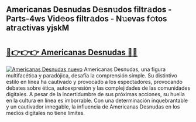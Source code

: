 ## Americanas Desnudas D𝚎sn𝚞dos filtr𝚊dos - Parts-4ws Vid𝚎os filtr𝚊dos - N𝚞evas f𝚘tos atr𝚊ctivas yjskM

# <h2><a href="http://mb3vn6z.tromn.icu/?c=Americanas+Desnudas">🔗👉👉👉 Americanas Desnudas 🔗🔗</a></h2>

[![Americanas Desnudas nuevo](https://i.imgur.com/pEAQMta.gif)](http://mb3vn6z.tromn.icu/?c=Americanas+Desnudas)
Americanas Desnudas, una figura multifacética y paradójica, desafía la comprensión simple. Su distintivo estilo en línea ha cautivado y provocado a los espectadores, provocando debates sobre ética, autoexpresión y las complejidades de las comunidades digitales. A pesar de la incertidumbre de sus próximas acciones, su huella en la cultura en línea es imborrable. Con una determinación inquebrantable y un cautivador innegable, la influencia de Americanas Desnudas en los medios digitales no tiene límites.
